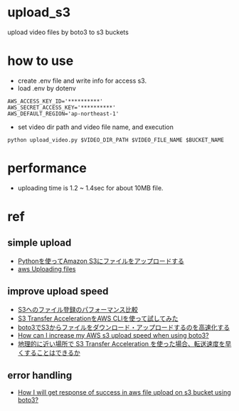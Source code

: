 # upload_s3
upload video files by boto3 to s3 buckets

# how to use
- create .env file and write info for access s3.
- load .env by dotenv
``` .env
AWS_ACCESS_KEY_ID='**********'
AWS_SECRET_ACCESS_KEY='**********'
AWS_DEFAULT_REGION='ap-northeast-1'

```

- set video dir path and video file name, and execution
```
python upload_video.py $VIDEO_DIR_PATH $VIDEO_FILE_NAME $BUCKET_NAME
```

# performance
- uploading time is 1.2 ~ 1.4sec for about 10MB file.

# ref
## simple upload
- [Pythonを使ってAmazon S3にファイルをアップロードする](https://qiita.com/honda28/items/bf71c2b39e8ab109fda3)
- [aws Uploading files](https://boto3.amazonaws.com/v1/documentation/api/latest/guide/s3-uploading-files.html#uploading-files)

## improve upload speed
- [S3へのファイル登録のパフォーマンス比較](https://www.magata.net/memo/index.php?S3%A4%D8%A4%CE%A5%D5%A5%A1%A5%A4%A5%EB%C5%D0%CF%BF%A4%CE%A5%D1%A5%D5%A5%A9%A1%BC%A5%DE%A5%F3%A5%B9%C8%E6%B3%D3)
- [S3 Transfer AccelerationをAWS CLIを使って試してみた](https://dev.classmethod.jp/articles/s3-transfer-acceleration-with-aws-cli/)
- [boto3でS3からファイルをダウンロード・アップロードするのを高速化する](https://anton0825.hatenablog.com/entry/2022/04/19/144621)
- [How can I increase my AWS s3 upload speed when using boto3?](https://stackoverflow.com/questions/56639630/how-can-i-increase-my-aws-s3-upload-speed-when-using-boto3)
- [地理的に近い場所で S3 Transfer Acceleration を使った場合、転送速度を早くすることはできるか](https://dev.classmethod.jp/articles/nearlocation-transfer-acceleration/)

## error handling
- [How I will get response of success in aws file upload on s3 bucket using boto3?](https://stackoverflow.com/questions/56470774/how-i-will-get-response-of-success-in-aws-file-upload-on-s3-bucket-using-boto3)
